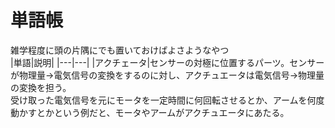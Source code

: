 # 単語帳
雑学程度に頭の片隅にでも置いておけばよさようなやつ<br>
|単語|説明|
|---|---|
|アクチェータ|センサーの対極に位置するパーツ。センサーが物理量→電気信号の変換をするのに対し、アクチュエータは電気信号→物理量の変換を担う。<br>受け取った電気信号を元にモータを一定時間に何回転させるとか、アームを何度動かすとかという例だと、モータやアームがアクチュエータにあたる。